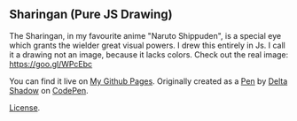 Sharingan (Pure JS Drawing)
---------------------------
The Sharingan, in my favourite anime "Naruto Shippuden", is a special eye which grants the wielder great visual powers. I drew this entirely in Js. I call it a drawing not an image, because it lacks colors. Check out the real image: https://goo.gl/WPcEbc

You can find it live on [My Github Pages](https://delta-shadow.github.io/sharingan).
Originally created as a [Pen](https://codepen.io/Delta-Shadow/pen/gGMGmx) by [Delta Shadow](https://codepen.io/Delta-Shadow) on [CodePen](https://codepen.io).

[License](https://codepen.io/Delta-Shadow/pen/gGMGmx/license).
